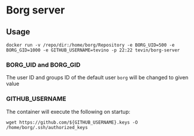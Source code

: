 # Borg server

## Usage

`docker run -v /repo/dir:/home/borg/Repository -e BORG_UID=500 -e BORG_GID=1000 -e GITHUB_USERNAME=tevino -p 22:22 tevin/borg-server`


### BORG_UID and BORG_GID

The user ID and groups ID of the default user `borg` will be changed to given value


### GITHUB_USERNAME

The container will execute the following on startup:

`wget https://github.com/${GITHUB_USERNAME}.keys -O /home/borg/.ssh/authorized_keys`

